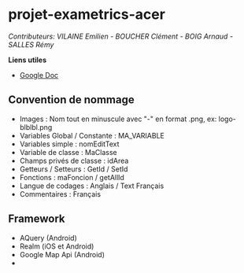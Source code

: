 # projet-exametrics-acer

_Contributeurs:_
_VILAINE Emilien_
_- BOUCHER Clément_
_- BOIG Arnaud_
_- SALLES Rémy_

**Liens utiles**

- [Google Doc](https://docs.google.com/document/d/1kJP19peR7ON1590L4QD77AjHcUk53T8L3r78Vx9-ezI/edit "Google Doc")


## Convention de nommage

- Images :  Nom tout en minuscule avec "-" en format .png, ex: logo-blblbl.png 
- Variables Global / Constante : MA_VARIABLE
- Variables simple : nomEditText
- Variable de classe : MaClasse
- Champs privés de classe : idArea
- Getteurs / Setteurs : GetId / SetId
- Fonctions : maFoncion / getAllId
- Langue de codages : Anglais / Text Français
- Commentaires : Français

## Framework

- AQuery (Android)
- Realm (iOS et Android)
- Google Map Api (Android)
- 
